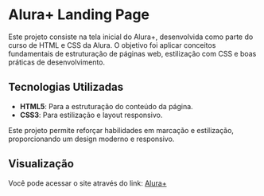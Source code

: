 # Alura+ Landing Page

Este projeto consiste na tela inicial do Alura+, desenvolvida como parte do curso de HTML e CSS da Alura. O objetivo foi aplicar conceitos fundamentais de estruturação de páginas web, estilização com CSS e boas práticas de desenvolvimento.

## Tecnologias Utilizadas

- **HTML5**: Para a estruturação do conteúdo da página.
- **CSS3**: Para estilização e layout responsivo.

Este projeto permite reforçar habilidades em marcação e estilização, proporcionando um design moderno e responsivo.

## Visualização

Você pode acessar o site através do link: [Alura+](https://pedrinho123321.github.io/alura-plus/)

